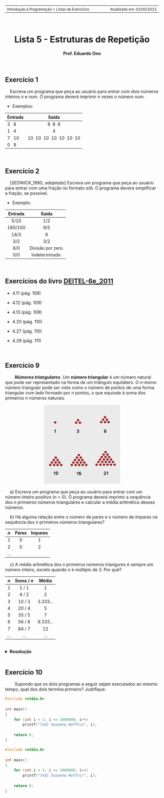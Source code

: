 <table>
<tr>
<td align="left" width="8000">
    <small>Introdução à Programação > Listas de Exercícios</small>
</td>
<td align="right">
    <small>Atualizado&nbsp;em:&nbsp;03/05/2022</small>
</td>
</tr>
</table>

<br>

<h1 align="center">
Lista 5 - Estruturas de Repetição
</h1>
<h4 align="center">
Prof. Eduardo Ono
</h4>

<br>

## Exercício 1

&nbsp;&nbsp;&nbsp;&nbsp;Escreva um programa que peça ao usuário para entrar com dois números inteiros _n_ e _num_. O programa deverá imprimir _n_ vezes o número _num_.

* Exemplos:

| Entrada | Saída |
| --- | :-: |
| 3 &nbsp; 8 | 8 &nbsp;8 &nbsp;8 
| 1 &nbsp; 4 | 4
| 7 &nbsp; 10 | 10 &nbsp;10 &nbsp;10 &nbsp;10 &nbsp;10 &nbsp;10 &nbsp;10
| 0 &nbsp; 9 | 

<br>

## Exercício 2

&nbsp;&nbsp;&nbsp;&nbsp;[SEDWICK_1990, _adaptado_] Escreva um programa que peça ao usuário para entrar com uma fração no formato _a_/_b_. O programa deverá simplificar a fração, se possível.

* Exemplo:

| Entrada | Saída |
| :-: | :-: |
| 5/10 | 1/2
| 180/100 | 9/5
| 18/3 | 6
| 3/2 | 3/2
| 6/0 | Divisão por zero.
| 0/0 | Indeterminado.

<br>

## Exercícios do livro [DEITEL-6e_2011]

* 4.11 (pág. 109)

* 4.12 (pág. 109)

* 4.13 (pág. 109) 

* 4.20 (pág. 110)

* 4.27 (pág. 110)

* 4.29 (pág. 111)

<br>

## Exercício 9

&nbsp;&nbsp;&nbsp;&nbsp;&nbsp;&nbsp;&nbsp;&nbsp;__*Números triangulares*__. Um __número triangular__ é um número natural que pode ser representado na forma de um triângulo equilátero. O _n_-ésimo número triangular pode ser visto como o número de pontos de uma forma triangular com lado formado por _n_ pontos, o que equivale à soma dos primeiros _n_ números naturais.

<p align="center">
<img src="./imagens/numeros-triangulares.png" alt="img" width="250px">
</p>

&nbsp;&nbsp;&nbsp;&nbsp;a) Escreva um programa que peça ao usuário para entrar com um número inteiro positivo (_n_ > 0). O programa deverá imprimir a sequência dos _n_ primeiros números triangulares e calcular a média aritmética desses números.

&nbsp;&nbsp;&nbsp;&nbsp;b) Há alguma relação entre o número de pares e o número de ímpares na sequência dos _n_ primeiros números triangulares?

| _n_ | Pares | Impares |
| :-: | :-: | :-: |
| 1 | 0 | 1
| 2 | 0 | 2
| ...

&nbsp;&nbsp;&nbsp;&nbsp;c) A média aritmética dos _n_ primeiros números triangures é sempre um número inteiro, exceto quando _n_ é múltiplo de 3. Por quê?

| _n_ | Soma / _n_ | Média |
| :-: | :-: | :-: |
| 1 | 1 / 1 | 1
| 2 | 4 / 2 | 2
| 3 | 10 / 3  | 3.333...
| 4 | 20 / 4 | 5
| 5 | 35 / 5 | 7
| 6 | 56 / 6 | 9.333...
| 7 | 84 / 7 | 12
| ... | ... | ...

<br>

<details>
<summary>
  <strong>Resolução</strong>
</summary>
<section markdown="1">

a) 

| _n_ | _número triangular (nt)_ |
| :-: | --- |
| 1 | 1 |
| 2 | 1 + 2 = 3
| 3 | 1 + 2 + 3 = 6
| 4 | 1 + 2 + 3 + 4 = 10
| 5 | 1 + 2 + 3 + 4 + 5 = 15
| ... | ...
| _n_ | 1 + 2 + 3 + ... + _n_ = _n_(_n_ + 1) / 2

```c
#include <stdio.h>

int main()
{
    int num, nt;

    printf("Entre com um número inteiro positivo: ");
    scanf("%d", &num);

    for (int n = 1; n <= num; n++)
    {
        nt = n * (n + 1) / 2;
        printf("%d  ", nt);
    }
    printf("\n");

    return 0;
}
```

b)

c)

| _n_ | Soma dos _n_ primeiros números triangulares |
| :-: | --- |
| 1 | 1 = 1
| 2 | 1 + 3<br>= 4<br>= 2&sup2;
| 3 | 1 + 3 + 6 = (1 + 3) + 6<br>= 4 + 6<br>= 2&sup2; + 6
| 4 | 1 + 3 + 6 + 10 = (1 + 3) + (6 + 10)<br>= 4 + 16<br>= 2&sup2; + 4&sup2;
| 5 | (1 + 3) + (6 + 10) + 15<br>= 4 + 16 + 15<br>= 2&sup2; + 4&sup2; + 15
| 6 | (1 + 3) + (6 + 10) + (15 + 21)<br>= 4 + 16 + 36<br>= 2&sup2; + 4&sup2; + 6&sup2;
| 7 | (1 + 3) + (6 + 10) + (15 + 21) + 28<br>= 2&sup2; + 4&sup2; + 6&sup2; + 28
| ... | ...
| _n_ | _n_(_n_ + 1)(_n_ + 2) / 6

</section>
</details>

<br>

## Exercício 10

&nbsp;&nbsp;&nbsp;&nbsp;&nbsp;&nbsp;&nbsp;&nbsp;Supondo que os dois programas a seguir sejam executados ao mesmo tempo, qual dos dois termina primeiro? Justifique.

```c
#include <stdio.h>

int main()
{
    for (int i = 1; i <= 1000000; i++)
        printf("[%d] Susanna Hoffs\n", i);

    return 0;
}
```

```c
#include <stdio.h>

int main()
{
    for (int i = 1; i <= 1000000; i++)
        printf("[%d] Susanna Hoffs\r", i);

    return 0;
}
```

<br>

[DEITEL-6e_2011]: ../README.md#DEITEL-6e_2011
